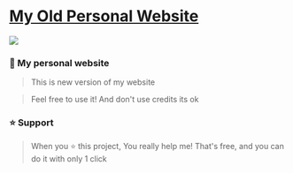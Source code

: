 # [My Old Personal Website](https://notarya.rf.gd)
<img src="https://cdn.discordapp.com/attachments/1083411397754499123/1084173778214473788/Preview.png">

### 🌆 My personal website
> This is new version of my website

> Feel free to use it! And don't use credits its ok
### ⭐ Support
> When you ⭐ this project, You really help me! That's free, and you can do it with only 1 click
